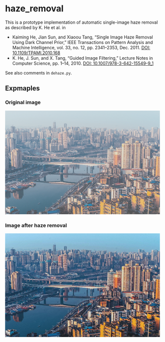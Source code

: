 # haze_removal

This is a prototype implementation of automatic single-image haze removal as described by K. He et al. in

* Kaiming He, Jian Sun, and Xiaoou Tang, “Single Image Haze Removal Using Dark Channel Prior,” IEEE Transactions on Pattern Analysis and Machine Intelligence, vol. 33, no. 12, pp. 2341–2353, Dec. 2011. [DOI: 10.1109/TPAMI.2010.168](http://dx.doi.org/10.1109/TPAMI.2010.168)
* K. He, J. Sun, and X. Tang, “Guided Image Filtering,” Lecture Notes in Computer Science, pp. 1–14, 2010. [DOI: 10.1007/978-3-642-15549-9_1](http://dx.doi.org/10.1007/978-3-642-15549-9_1)

See also comments in `dehaze.py`.

## Expmaples

### Original image

![original image](https://raw.githubusercontent.com/rabauke/haze_removal/master/images/city.jpg)

### Image after haze removal

![image after haze removal](https://raw.githubusercontent.com/rabauke/haze_removal/master/images/city_haze_free.jpg)
